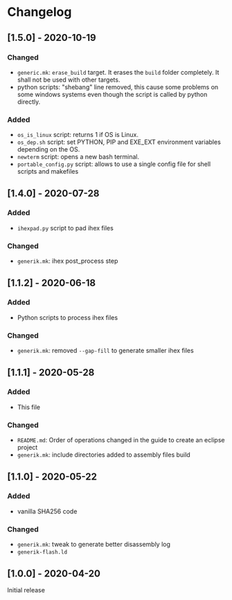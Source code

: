 # Changelog

## [1.5.0] - 2020-10-19

### Changed
- `generic.mk`: `erase_build` target. It erases the `build` folder completely. It shall not be used with other targets.
- python scripts: "shebang" line removed, this cause some problems on some windows systems even though the script is called by python directly.

### Added
- `os_is_linux` script: returns 1 if OS is Linux.
- `os_dep.sh` script: set PYTHON, PIP and EXE_EXT environment variables depending on the OS.
- `newterm` script: opens a new bash terminal.
- `portable_config.py` script: allows to use a single config file for shell scripts and makefiles

## [1.4.0] - 2020-07-28

### Added
- `ihexpad.py` script to pad ihex files

### Changed
- `generik.mk`: ihex post_process step

## [1.1.2] - 2020-06-18

### Added
- Python scripts to process ihex files

### Changed
- `generik.mk`: removed `--gap-fill` to generate smaller ihex files

## [1.1.1] - 2020-05-28

### Added
- This file

### Changed
- `README.md`: Order of operations changed in the guide to create an eclipse project
- `generik.mk`: include directories added to assembly files build

## [1.1.0] - 2020-05-22

### Added
- vanilla SHA256 code

### Changed
- `generik.mk`: tweak to generate better disassembly log
- `generik-flash.ld`

## [1.0.0] - 2020-04-20
Initial release
